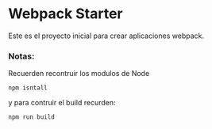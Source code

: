 # Webpack Starter

Este es el proyecto inicial para crear aplicaciones webpack.

### Notas:
Recuerden recontruir los modulos de Node
```
npm isntall
```

y para contruir el build recurden:
```
npm run build
```